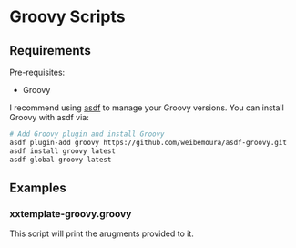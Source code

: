 # Groovy Scripts

## Requirements

Pre-requisites:

- Groovy

I recommend using [asdf](https://asdf-vm.com/guide/getting-started.html) to manage your Groovy versions. You can install Groovy with asdf via:

```bash
# Add Groovy plugin and install Groovy
asdf plugin-add groovy https://github.com/weibemoura/asdf-groovy.git
asdf install groovy latest
asdf global groovy latest
```

## Examples

### xxtemplate-groovy.groovy

This script will print the arugments provided to it.
